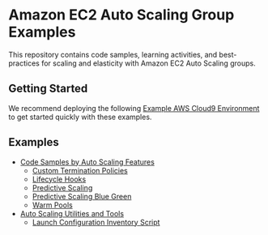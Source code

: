 # Amazon EC2 Auto Scaling Group Examples

This repository contains code samples, learning activities, and best-practices for scaling and elasticity with Amazon EC2 Auto Scaling groups.

## Getting Started

We recommend deploying the following [Example AWS Cloud9 Environment](/environment/README.md) to get started quickly with these examples.

## Examples

* [Code Samples by Auto Scaling Features](/features)
    * [Custom Termination Policies](/features/custom-termination-policies)
    * [Lifecycle Hooks](/features/lifecycle-hooks)
    * [Predictive Scaling](/features/predictive-scaling)
    * [Predictive Scaling Blue Green](/features/predictive-scaling-blue-green)
    * [Warm Pools](/features/warm-pools)
* [Auto Scaling Utilities and Tools](/tools)
    * [Launch Configuration Inventory Script](/tools/launch-configuration-inventory)